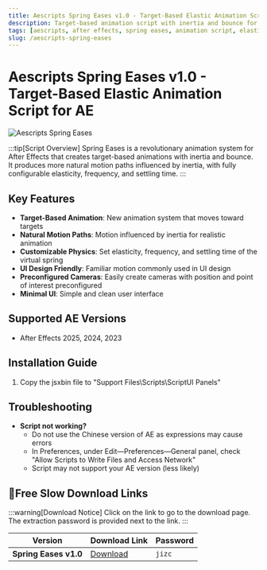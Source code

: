 ```yaml
---
title: Aescripts Spring Eases v1.0 - Target-Based Elastic Animation Script for AE
description: Target-based animation script with inertia and bounce for After Effects. Create natural motion paths influenced by inertia with configurable elasticity, frequency, and settling time.
tags: [aescripts, after effects, spring eases, animation script, elastic animation, motion graphics, ae plugin, bounce animation]
slug: /aescripts-spring-eases
---
```


<!-- Above is frontmatter Part - generated based on content to meet Google SEO requirements, balancing automation efficiency with Google's E-E-A-T principles -->

# Aescripts Spring Eases v1.0 - Target-Based Elastic Animation Script for AE

![Aescripts Spring Eases](https://www.gfxcamp.com/wp-content/uploads/2025/09/Spring-Ease.jpg)

:::tip[Script Overview]
Spring Eases is a revolutionary animation system for After Effects that creates target-based animations with inertia and bounce. It produces more natural motion paths influenced by inertia, with fully configurable elasticity, frequency, and settling time.
:::

## Key Features

- **Target-Based Animation**: New animation system that moves toward targets
- **Natural Motion Paths**: Motion influenced by inertia for realistic animation
- **Customizable Physics**: Set elasticity, frequency, and settling time of the virtual spring
- **UI Design Friendly**: Familiar motion commonly used in UI design
- **Preconfigured Cameras**: Easily create cameras with position and point of interest preconfigured
- **Minimal UI**: Simple and clean user interface

## Supported AE Versions

- After Effects 2025, 2024, 2023

## Installation Guide

1. Copy the jsxbin file to "Support Files\\Scripts\\ScriptUI Panels"

## Troubleshooting

- **Script not working?**
  - Do not use the Chinese version of AE as expressions may cause errors
  - In Preferences, under Edit—Preferences—General panel, check "Allow Scripts to Write Files and Access Network"
  - Script may not support your AE version (less likely)

## 🐌Free Slow Download Links

:::warning[Download Notice]
Click on the link to go to the download page. The extraction password is provided next to the link.
:::

| Version | Download Link | Password |
|---------|---------------|----------|
| **Spring Eases v1.0** | [Download](https://pan.baidu.com/s/17xKagevOT0wzhTfCl2WNwg?pwd=jizc) | `jizc` |
